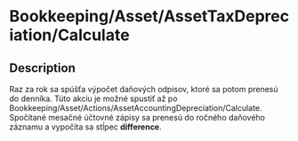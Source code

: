 # Bookkeeping/Asset/AssetTaxDepreciation/Calculate

## Description

Raz za rok sa spúšťa výpočet daňových odpisov, ktoré sa potom prenesú do denníka. Túto akciu je možné spustiť až po Bookkeeping/Asset/Actions/AssetAccountingDepreciation/Calculate.
Spočítané mesačné účtovné zápisy sa prenesú do ročného daňového záznamu a vypočíta sa stĺpec **difference**.
